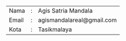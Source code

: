 
  <table>
    <tr>
      <td>Nama</td>
      <td>:</td>
      <td>Agis Satria Mandala</td>
    </tr>
    <tr>
      <td>Email</td>
      <td>:</td>
      <td>agismandalareal@gmail.com</td>
    </tr>
    <tr>
      <td>Kota</td>
      <td>:</td>
      <td>Tasikmalaya</td>
    </tr>

